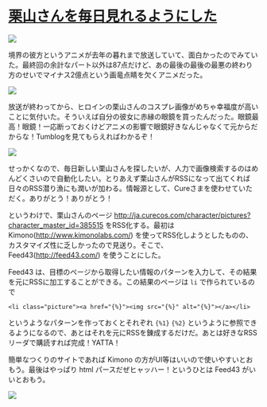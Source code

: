 # [栗山さんを毎日見れるようにした](/2014/01/30/kuriyama-every.html)

![](http://25.media.tumblr.com/4597e75f432494136b42f06716e45a09/tumblr_n06zcilVpq1qa749mo1_1280.jpg)

境界の彼方というアニメが去年の暮れまで放送していて、面白かったのでみていた。最終回の余計なパート以外は87点だけど、あの最後の最後の最悪の終わり方のせいでマイナス2億点という画竜点睛を欠くアニメだった。

![](http://25.media.tumblr.com/9cf50683120b7b8f1f6fecaed353a3b6/tumblr_n06zbmAVsk1qa749mo1_1280.jpg)

放送が終わってから、ヒロインの栗山さんのコスプレ画像がめちゃ幸福度が高いことに気付いた。そういえば自分の彼女に赤縁の眼鏡を買ったんだった。眼鏡最高！眼鏡！一応断っておくけどアニメの影響で眼鏡好きなんじゃなくて元からだからな！Tumblogを見てもらえればわかるぞ！

![](http://25.media.tumblr.com/97229f3a189172607de2da1d5a670f74/tumblr_n06z4a6vrf1qa749mo1_1280.jpg)

せっかくなので、毎日新しい栗山さんを探したいが、人力で画像検索するのはめんどくさいので自動化したい。とりあえず栗山さんがRSSになって出てくれば日々のRSS潜り漁にも潤いが加わる。情報源として、Cureさまを使わせていただく。ありがとう！ありがとう！

というわけで、栗山さんのページ http://ja.curecos.com/character/pictures?character_master_id=385515 をRSS化する。最初は Kimono(http://www.kimonolabs.com/) を使ってRSS化しようとしたものの、カスタマイズ性に乏しかったので見送り。そこで、Feed43(http://feed43.com/) を使うことにした。

Feed43 は、目標のページから取得したい情報のパターンを入力して、その結果を元にRSSに加工することができる。この結果のページは `li` で作られているので

```
<li class="picture"><a href="{%}"><img src="{%}" alt="{%}"></a></li>
```

というようなパターンを作っておくとそれぞれ `{%1}` `{%2}` というように参照できるようになるので、あとはそれを元にRSSを錬成するだけだ。あとは好きなRSSリーダで購読すれば完成！YATTA！

簡単なつくりのサイトであれば Kimono の方がUI等はいいので使いやすいとおもう。最後はやっぱり html パースだぜヒャッハー！というひとは Feed43 がいいとおもう。

![](http://25.media.tumblr.com/d1ed6a2f8c8c3afc92759024fa3aadca/tumblr_n076vuzkRf1qa749mo1_1280.jpg)
